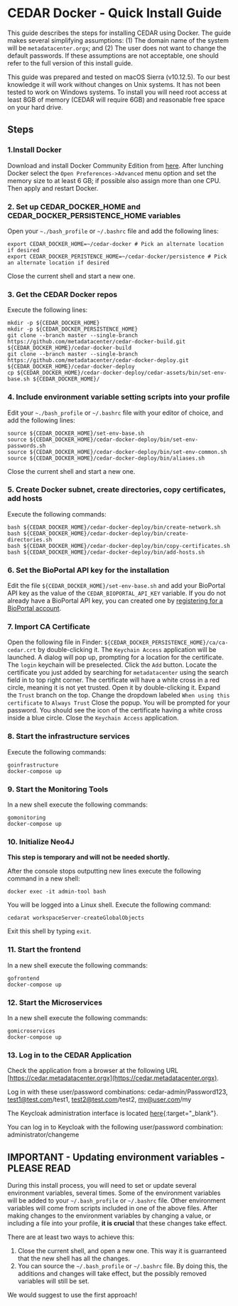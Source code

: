 # CEDAR Docker - Quick Install Guide

This guide describes the steps for installing CEDAR using Docker. The guide makes several simplifying assumptions: 
(1) The domain name of the system will be ``metadatacenter.orgx``;
and (2) The user does not want to change the default passwords. 
If these assumptions are not acceptable, one should refer to the full version of this install guide.

This guide was prepared and tested on macOS Sierra (v10.12.5).
To our best knowledge it will work without changes on Unix systems.
It has not been tested to work on Windows systems.
To install you will need root access at least 8GB of memory (CEDAR will require 6GB) and reasonable free space on your hard drive.

## Steps
### 1.Install Docker

Download and install Docker Community Edition from [here](https://www.docker.com/community-edition).
After lunching Docker select the ```Open Preferences->Advanced``` menu option and set the memory size
to at least 6 GB; if possible also assign more than one CPU. Then apply and restart Docker.

### 2. Set up CEDAR_DOCKER_HOME and CEDAR_DOCKER_PERSISTENCE_HOME variables

Open your ```~./bash_profile``` or ```~/.bashrc``` file and add the following lines:

    export CEDAR_DOCKER_HOME=~/cedar-docker # Pick an alternate location if desired
    export CEDAR_DOCKER_PERISTENCE_HOME=~/cedar-docker/persistence # Pick an alternate location if desired

Close the current shell and start a new one.

### 3. Get the CEDAR Docker repos

Execute the following lines:

    mkdir -p ${CEDAR_DOCKER_HOME}
    mkdir -p ${CEDAR_DOCKER_PERSISTENCE_HOME}
    git clone --branch master --single-branch https://github.com/metadatacenter/cedar-docker-build.git ${CEDAR_DOCKER_HOME}/cedar-docker-build
    git clone --branch master --single-branch https://github.com/metadatacenter/cedar-docker-deploy.git ${CEDAR_DOCKER_HOME}/cedar-docker-deploy
    cp ${CEDAR_DOCKER_HOME}/cedar-docker-deploy/cedar-assets/bin/set-env-base.sh ${CEDAR_DOCKER_HOME}/


### 4. Include environment variable setting scripts into your profile

Edit your ``~./bash_profile`` or ``~/.bashrc`` file with your editor of choice, and add the following lines:

    source ${CEDAR_DOCKER_HOME}/set-env-base.sh
    source ${CEDAR_DOCKER_HOME}/cedar-docker-deploy/bin/set-env-passwords.sh
    source ${CEDAR_DOCKER_HOME}/cedar-docker-deploy/bin/set-env-common.sh
    source ${CEDAR_DOCKER_HOME}/cedar-docker-deploy/bin/aliases.sh

Close the current shell and start a new one.

### 5. Create Docker subnet, create directories, copy certificates, add hosts
Execute the following commands:

    bash ${CEDAR_DOCKER_HOME}/cedar-docker-deploy/bin/create-network.sh
    bash ${CEDAR_DOCKER_HOME}/cedar-docker-deploy/bin/create-directories.sh
    bash ${CEDAR_DOCKER_HOME}/cedar-docker-deploy/bin/copy-certificates.sh
    bash ${CEDAR_DOCKER_HOME}/cedar-docker-deploy/bin/add-hosts.sh

### 6. Set the BioPortal API key for the installation

Edit the file ```${CEDAR_DOCKER_HOME}/set-env-base.sh``` and add your BioPortal API key as the value of the ``CEDAR_BIOPORTAL_API_KEY`` variable.
If you do not already have a BioPortal API key, you can created one by [registering for a BioPortal account](https://bioportal.bioontology.org/accounts/new).

### 7. Import CA Certificate

Open the following file in Finder: ``${CEDAR_DOCKER_PERSISTENCE_HOME}/ca/ca-cedar.crt`` by double-clicking it.
The ``Keychain Access`` application  will be launched. A dialog will pop up, prompting for a location for the certificate.
The ``login`` keychain will be preselected. Click the ``Add`` button.
Locate the certificate you just added by searching for ``metadatacenter`` using the search field in to top right corner.
The certificate will have a white cross in a red circle, meaning it is not yet trusted.
Open it by double-clicking it.
Expand the ``Trust`` branch on the top.
Change the dropdown labeled ``When using this certificate`` to ``Always Trust``
Close the popup.
You will be prompted for your password.
You should see the icon of the certificate having a white cross inside a blue circle.
Close the ``Keychain Access`` application.

### 8. Start the infrastructure services

Execute the following commands:

    goinfrastructure
    docker-compose up

### 9. Start the Monitoring Tools

In a new shell execute the following commands:

    gomonitoring
    docker-compose up

### 10. Initialize Neo4J

**This step is temporary and will not be needed shortly.**

After the console stops outputting new lines execute the following command in a new shell:

    docker exec -it admin-tool bash

You will be logged into a Linux shell. Execute the following command:

    cedarat workspaceServer-createGlobalObjects
 
Exit this shell by typing ``exit``.

### 11. Start the frontend

In a new shell execute the following commands:

    gofrontend
    docker-compose up

### 12. Start the Microservices

In a new shell execute the following commands:

    gomicroservices
    docker-compose up

### 13. Log in to the CEDAR Application

Check the application from a browser at the following URL [https://cedar.metadatacenter.orgx](https://cedar.metadatacenter.orgx).

Log in with these user/password combinations: cedar-admin/Password123, test1@test.com/test1, test2@test.com/test2, my@user.com/my

The Keycloak administration interface is located [here](https://auth.metadatacenter.orgx/auth/admin/){:target="_blank"}.

You can log in to Keycloak with the following user/password combination: administrator/changeme

## IMPORTANT - Updating environment variables - PLEASE READ
During this install process, you will need to set or update several environment variables, several times.
Some of the environment variables will be added to your ``~/.bash_profile`` or ``~/.bashrc`` file.
Other environment variables will come from scripts included in one of the above files.
After making changes to the environment variables by changing a value, or including a file into your profile, **it is crucial** that these changes take effect.

There are at least two ways to achieve this:
1. Close the current shell, and open a new one. This way it is guarranteed that the new shell has all the changes.
1. You can source the ``~/.bash_profile`` or ``~/.bashrc`` file. By doing this, the additions and changes will take effect, but the possibly removed variables will still be set.

We would suggest to use the first approach!
